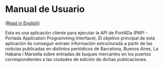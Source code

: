 # Manual de Usuario

([Read in English](user_manual.md))

Esta es una aplicación cliente para ejecutar la API de PortADa (PAPI - Portada Application Programming Interface). El objetivo principal de esta aplicación és conseguir extraer información estructurada a partir de las noticias publicadas en distintos periódicos de Barcelona, Buenos Aires, La Habana i Marsella sobre entradas de buques mercantes en los puertos correspondientes a las ciudades de edición de dichas publicaciones.
